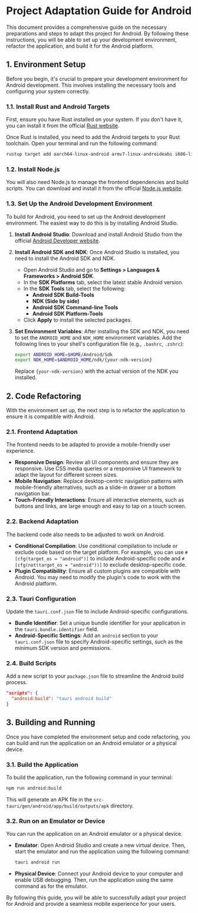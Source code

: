 # Project Adaptation Guide for Android

This document provides a comprehensive guide on the necessary preparations and steps to adapt this project for Android. By following these instructions, you will be able to set up your development environment, refactor the application, and build it for the Android platform.

## 1. Environment Setup

Before you begin, it's crucial to prepare your development environment for Android development. This involves installing the necessary tools and configuring your system correctly.

### 1.1. Install Rust and Android Targets

First, ensure you have Rust installed on your system. If you don't have it, you can install it from the official [Rust website](https://www.rust-lang.org/tools/install).

Once Rust is installed, you need to add the Android targets to your Rust toolchain. Open your terminal and run the following command:

```bash
rustup target add aarch64-linux-android armv7-linux-androideabi i686-linux-android x86_64-linux-android
```

### 1.2. Install Node.js

You will also need Node.js to manage the frontend dependencies and build scripts. You can download and install it from the official [Node.js website](https://nodejs.org/).

### 1.3. Set Up the Android Development Environment

To build for Android, you need to set up the Android development environment. The easiest way to do this is by installing Android Studio.

1.  **Install Android Studio**: Download and install Android Studio from the official [Android Developer website](https://developer.android.com/studio).

2.  **Install Android SDK and NDK**: Once Android Studio is installed, you need to install the Android SDK and NDK.
    *   Open Android Studio and go to **Settings > Languages & Frameworks > Android SDK**.
    *   In the **SDK Platforms** tab, select the latest stable Android version.
    *   In the **SDK Tools** tab, select the following:
        *   **Android SDK Build-Tools**
        *   **NDK (Side by side)**
        *   **Android SDK Command-line Tools**
        *   **Android SDK Platform-Tools**
    *   Click **Apply** to install the selected packages.

3.  **Set Environment Variables**: After installing the SDK and NDK, you need to set the `ANDROID_HOME` and `NDK_HOME` environment variables. Add the following lines to your shell's configuration file (e.g., `.bashrc`, `.zshrc`):

    ```bash
    export ANDROID_HOME=$HOME/Android/Sdk
    export NDK_HOME=$ANDROID_HOME/ndk/{your-ndk-version}
    ```

    Replace `{your-ndk-version}` with the actual version of the NDK you installed.

## 2. Code Refactoring

With the environment set up, the next step is to refactor the application to ensure it is compatible with Android.

### 2.1. Frontend Adaptation

The frontend needs to be adapted to provide a mobile-friendly user experience.

*   **Responsive Design**: Review all UI components and ensure they are responsive. Use CSS media queries or a responsive UI framework to adapt the layout for different screen sizes.
*   **Mobile Navigation**: Replace desktop-centric navigation patterns with mobile-friendly alternatives, such as a slide-in drawer or a bottom navigation bar.
*   **Touch-Friendly Interactions**: Ensure all interactive elements, such as buttons and links, are large enough and easy to tap on a touch screen.

### 2.2. Backend Adaptation

The backend code also needs to be adjusted to work on Android.

*   **Conditional Compilation**: Use conditional compilation to include or exclude code based on the target platform. For example, you can use `#[cfg(target_os = "android")]` to include Android-specific code and `#[cfg(not(target_os = "android"))]` to exclude desktop-specific code.
*   **Plugin Compatibility**: Ensure all custom plugins are compatible with Android. You may need to modify the plugin's code to work with the Android platform.

### 2.3. Tauri Configuration

Update the `tauri.conf.json` file to include Android-specific configurations.

*   **Bundle Identifier**: Set a unique bundle identifier for your application in the `tauri.bundle.identifier` field.
*   **Android-Specific Settings**: Add an `android` section to your `tauri.conf.json` file to specify Android-specific settings, such as the minimum SDK version and permissions.

### 2.4. Build Scripts

Add a new script to your `package.json` file to streamline the Android build process.

```json
"scripts": {
  "android:build": "tauri android build"
}
```

## 3. Building and Running

Once you have completed the environment setup and code refactoring, you can build and run the application on an Android emulator or a physical device.

### 3.1. Build the Application

To build the application, run the following command in your terminal:

```bash
npm run android:build
```

This will generate an APK file in the `src-tauri/gen/android/app/build/outputs/apk` directory.

### 3.2. Run on an Emulator or Device

You can run the application on an Android emulator or a physical device.

*   **Emulator**: Open Android Studio and create a new virtual device. Then, start the emulator and run the application using the following command:

    ```bash
    tauri android run
    ```

*   **Physical Device**: Connect your Android device to your computer and enable USB debugging. Then, run the application using the same command as for the emulator.

By following this guide, you will be able to successfully adapt your project for Android and provide a seamless mobile experience for your users.
